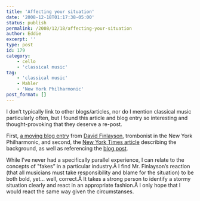 ```yaml
---
title: 'Affecting your situation'
date: '2008-12-18T01:17:38-05:00'
status: publish
permalink: /2008/12/18/affecting-your-situation
author: Eddie
excerpt: ''
type: post
id: 179
category:
    - cello
    - 'classical music'
tag:
    - 'classical music'
    - Mahler
    - 'New York Philharmonic'
post_format: []
---
```

I don’t typically link to other blogs/articles, nor do I mention classical music particularly often, but I found this article and blog entry so interesting and thought-provoking that they deserve a re-post.

First, [a moving blog entry](http://davidfinlayson.typepad.com/fin_notes/2008/12/some-words-about-gilbert-kaplan.html) from [David Finlayson](http://nyphil.org/meet/orchestra/index.cfm?page=profile&personNum=14), trombonist in the New York Philharmonic, and second, the [New York Times article](http://www.nytimes.com/2008/12/18/arts/music/18kapl.html?_r=1&hp) describing the background, as well as referencing the [blog post](http://davidfinlayson.typepad.com/fin_notes/2008/12/some-words-about-gilbert-kaplan.html).

While I’ve never had a specifically parallel experience, I can relate to the concepts of "fakes” in a particular industry.Â I find Mr. Finlayson’s reaction (that all musicians must take responsibility and blame for the situation) to be both bold, yet… well, correct.Â It takes a strong person to identify a stormy situation clearly and react in an appropriate fashion.Â I only hope that I would react the same way given the circumstanses.